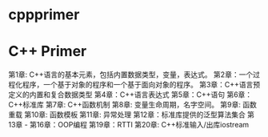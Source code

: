 cppprimer
=========

C++ Primer
========================================

第1章: C++语言的基本元素，包括内置数据类型，变量，表达式。
第2章：一个过程化程序，一个基于对象的程序和一个基于面向对象的程序。
第3章：C++语言预定义的内置和复合数据类型
第4章：C++语言表达式
第5章：C++语句
第6章：C++标准库
第7章: C++函数机制
第8章: 变量生命周期，名字空间。
第9章: 函数重载
第10章: 函数模板
第11章: 异常处理
第12章：标准库提供的泛型算法集合
第13章 - 第16章：OOP编程
第19章：RTTI
第20章: C++标准输入/出库iostream